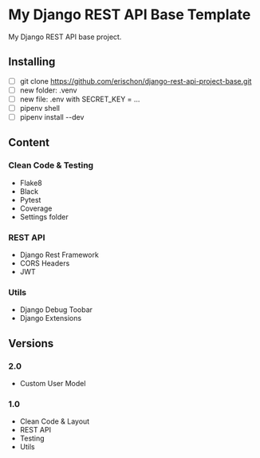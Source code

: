 # My Django REST API Base Template

My Django REST API base project.

## Installing
- [ ] git clone https://github.com/erischon/django-rest-api-project-base.git
- [ ] new folder: .venv
- [ ] new file: .env with SECRET_KEY = ...
- [ ] pipenv shell
- [ ] pipenv install --dev

## Content
### Clean Code & Testing
- Flake8
- Black
- Pytest
- Coverage
- Settings folder
### REST API
- Django Rest Framework
- CORS Headers
- JWT
### Utils
- Django Debug Toobar
- Django Extensions

## Versions
### 2.0
- Custom User Model
### 1.0
- Clean Code & Layout
- REST API
- Testing
- Utils